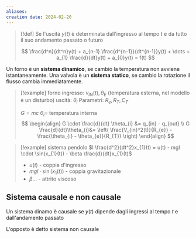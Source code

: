 ```yaml
---
aliases: 
creation date: 2024-02-20
---
```



> [!def]
> Se l'uscità $y(t)$ è determinata dall'ingresso al tempo $t$ e da tutto il suo andamento passato o futuro
>
>$$ \frac{d^n}{dt^n}y(t) + a_{n-1} \frac{d^{n-1}}{dt^{n-1}}y(t) + \dots + a_{1} \frac{d}{dt}y(t) + a_{0}y(t) = f(t)  $$

Un forno è un **sistema dinamico**, se cambio la temperatura non avviene istantaneamente.
Una valvola è un **sistema statico**, se cambio la rotazione il flusso cambia immediatamente.

>[!example] forno
> ingresso: $v_{IN}(t), \theta_{E}$ (temperatura esterna, nel modello è un disturbo)
> uscità: $\theta_{i}$
> Parametri: $R_{e}, R_{T},C_{T}$
> 
> $G=mc$
> $\theta_{i} =$ temperatura interna
> $$ \begin{align}
>G \cdot \frac{d}{dt} \theta_{i} &= q_{in} - q_{out}  \\
>G \frac{d}{dt}\theta_{i}&= \left( \frac{V_{in}^2(t)}{R_{e}} - \frac{\theta_{i} - \theta_{e}}{R_{T}} \right) 
>\end{align} $$


>[!example] sistema pendolo
>$I \frac{d^2}{dt^2}x_{1}(t) = u(t) - mgl \cdot \sin(x_{1}(t)) - \beta \frac{d}{dt}x_{1}(t)$ 
>- $u(t)$ - coppia d'ingresso
>- $mgl\cdot\sin(x_{1}(t))$ - coppia gravitazionale
>- $\beta\dots$ -  attrito viscoso

## Sistema causale e non causale
Un sistema dinamo è causale se $y(t)$ dipende dagli ingressi al tempo $t$ e dall'andamento passato

L'opposto è detto sistema non causale

